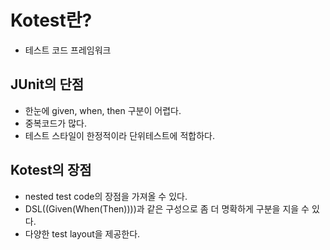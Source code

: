 # Kotest란?
- 테스트 코드 프레임워크

## JUnit의 단점 
- 한눈에 given, when, then 구분이 어렵다.
- 중복코드가 많다. 
- 테스트 스타일이 한정적이라 단위테스트에 적합하다.

## Kotest의 장점
- nested test code의 장점을 가져올 수 있다.
- DSL((Given(When(Then))))과 같은 구성으로 좀 더 명확하게 구분을 지을 수 있다.
- 다양한 test layout을 제공한다.
